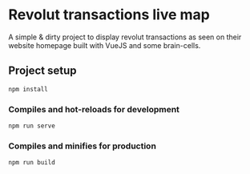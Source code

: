 # Revolut transactions live map

A simple & dirty project to display revolut transactions as seen on their website homepage built with VueJS and some brain-cells.

## Project setup
```
npm install
```

### Compiles and hot-reloads for development
```
npm run serve
```

### Compiles and minifies for production
```
npm run build
```


